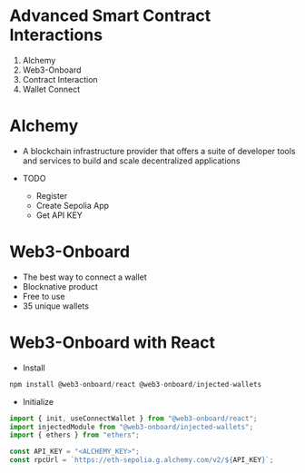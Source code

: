 # Advanced Smart Contract Interactions

1. Alchemy
2. Web3-Onboard
3. Contract Interaction
4. Wallet Connect


# Alchemy

*  A blockchain infrastructure provider that offers a 
suite of developer tools and services to build and 
scale decentralized applications

* TODO
    * Register
    * Create Sepolia App
    * Get API KEY


# Web3-Onboard

* The best way to connect a wallet
* Blocknative product
* Free to use
* 35 unique wallets

# Web3-Onboard with React

* Install
 
 ```js
npm install @web3-onboard/react @web3-onboard/injected-wallets
 ```


* Initialize

 
 ```js
import { init, useConnectWallet } from "@web3-onboard/react";
import injectedModule from "@web3-onboard/injected-wallets";
import { ethers } from "ethers";
 ```


 ```js
const API_KEY = "<ALCHEMY_KEY>";
const rpcUrl = `https://eth-sepolia.g.alchemy.com/v2/${API_KEY}`;
 ```